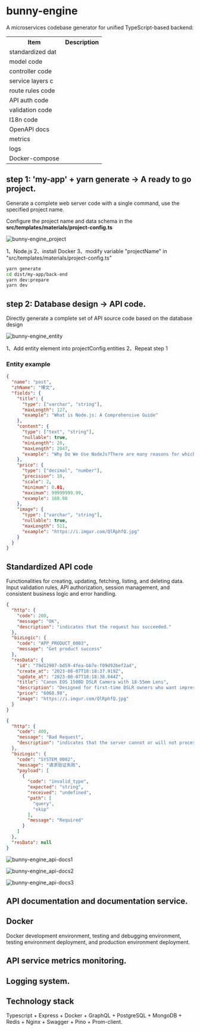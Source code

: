 # bunny-engine

A microservices codebase generator for unified TypeScript-based backend: 

<table>
  <tr>
    <th>Item</th>
    <th>Description</th>
  </tr>
  <tr>
    <td>standardized dat</td>
    <td></td>
  </tr>
  <tr>
    <td>model code</td>
    <td></td>
  </tr>
  <tr>
    <td>controller code</td>
    <td></td>
  </tr>
  <tr>
    <td>service layers c</td>
    <td></td>
  </tr>
  <tr>
    <td>route rules code</td>
    <td></td>
  </tr>
  <tr>
    <td>API auth code</td>
    <td></td>
  </tr>
  <tr>
    <td>validation code</td>
    <td></td>
  </tr>
  <tr>
    <td>I18n code</td>
    <td></td>
  </tr>
  <tr>
    <td>OpenAPI docs</td>
    <td></td>
  </tr>
  <tr>
    <td>metrics</td>
    <td></td>
  </tr>
  <tr>
    <td>logs</td>
    <td></td>
  </tr>
  <tr>
    <td>Docker-compose</td>
    <td></td>
  </tr>
</table>
 

[//]: # (Frontend generates CRUD pages, components, Redux Saga API requests, user auth, tracing logs, API protocols, etc.)

## step 1: 'my-app' + yarn generate -> A ready to go project.

Generate a complete web server code with a single command, use the specified project name.

Configure the project name and data schema in the **src/templates/materials/project-config.ts**

![bunny-engine_project](https://github.com/zrwusa/assets/blob/master/images/bunny-engine_project.webp)

1、Node.js
2、install Docker
3、modify variable "projectName" in "src/templates/materials/project-config.ts"

```bash
yarn generate
cd dist/my-app/back-end
yarn dev:prepare
yarn dev
```

## step 2: Database design -> API code.

Directly generate a complete set of API source code based on the database design

![bunny-engine_entity](https://github.com/zrwusa/assets/blob/master/images/bunny-engine_entity.webp)

1、Add entity element into projectConfig.entities
2、Repeat step 1

### Entity example

```json
{
  "name": "post",
  "zhName": "博文",
  "fields": {
    "title": {
      "type": ["varchar", "string"],
      "maxLength": 127,
      "example": "What is Node.js: A Comprehensive Guide"
    },
    "content": {
      "type": ["text", "string"],
      "nullable": true,
      "minLength": 20,
      "maxLength": 2047,
      "example": "Why Do We Use NodeJs?There are many reasons for which we prefer using NodeJs for the server side of our application, some of them are discussed in the following:NodeJs is built on Google Chrome’s V8 engine, and for this reason its execution time is very fast and it runs very quickly.There are more than 50,000 bundles available in the Node Package Manager and for that reason developers can import any of the packages any time according to their needed functionality for which a lot of time is saved.As NodeJs do not need to wait for an API to return data , so for building real time and data intensive web applications, it is very useful. It is totally asynchronous in nature that means it is totally non-blocking.The loading time for an audio or video is reduced by NodeJs because there is better synchronization of the code between the client and server for having the same code base.As NodeJs is open-source and it is nothing but a JavaScript framework , so for the developers who are already used to JavaScript, for them starting developing their projects with NodeJs is very easy."
    },
    "price": {
      "type": ["decimal", "number"],
      "precision": 10,
      "scale": 2,
      "minimum": 0.01,
      "maximum": 99999999.99,
      "example": 168.98
    },
    "image": {
      "type": ["varchar", "string"],
      "nullable": true,
      "maxLength": 511,
      "example": "https://i.imgur.com/QlRphfQ.jpg"
    }
  }
}
```

## Standardized API code

Functionalities for creating, updating, fetching, listing, and deleting data.
Input validation rules, API authorization, session management, and consistent business logic and error handling.

```json
{
  "http": {
    "code": 200,
    "message": "OK",
    "description": "indicates that the request has succeeded."
  },
  "bizLogic": {
    "code": "APP_PRODUCT_0003",
    "message": "Get product success"
  },
  "resData": {
    "id": "79d12907-bd59-4fea-bb7e-f09d92bef2ad",
    "create_at": "2023-08-07T18:18:37.919Z",
    "update_at": "2023-08-07T18:18:38.044Z",
    "title": "Canon EOS 1500D DSLR Camera with 18-55mm Lens",
    "description": "Designed for first-time DSLR owners who want impressive results straight out of the box, capture those magic moments no matter your level with the EOS 1500D. With easy to use automatic shooting modes, large 24.1 MP sensor, Canon Camera Connect app integration and built-in feature guide, EOS 1500D is always ready to go.",
    "price": "6068.98",
    "image": "https://i.imgur.com/QlRphfQ.jpg"
  }
}


```

```json
{
  "http": {
    "code": 400,
    "message": "Bad Request",
    "description": "indicates that the server cannot or will not process the request because the received syntax is invalid, nonsensical, or exceeds some limitation on what the server is willing to process."
  },
  "bizLogic": {
    "code": "SYSTEM_0002",
    "message": "请求验证失败",
    "payload": [
      {
        "code": "invalid_type",
        "expected": "string",
        "received": "undefined",
        "path": [
          "query",
          "skip"
        ],
        "message": "Required"
      }
    ]
  },
  "resData": null
}
```

![bunny-engine_api-docs1](https://github.com/zrwusa/assets/blob/master/images/bunny-engine_api-docs1.png)

![bunny-engine_api-docs2](https://github.com/zrwusa/assets/blob/master/images/bunny-engine_api-docs2.png)

![bunny-engine_api-docs3](https://github.com/zrwusa/assets/blob/master/images/bunny-engine_api-docs3.png)

## API documentation and documentation service.

## Docker

Docker development environment, testing and debugging environment, testing environment deployment, and production environment deployment.

## API service metrics monitoring.

## Logging system.

## Technology stack

Typescript + Express + Docker + GraphQL + PostgreSQL + MongoDB + Redis + Nginx + Swagger + Pino + Prom-client.